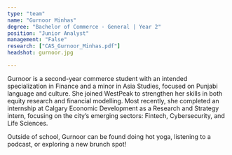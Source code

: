 ```yaml
---
type: "team"
name: "Gurnoor Minhas"
degree: "Bachelor of Commerce - General | Year 2"
position: "Junior Analyst"
management: "False"
research: ["CAS_Gurnoor_Minhas.pdf"]
headshot: gurnoor.jpg

---
```


Gurnoor is a second-year commerce student with an intended specialization in Finance and a minor in Asia Studies, focused on Punjabi language and culture. She joined WestPeak to strengthen her skills in both equity research and financial modelling. Most recently, she completed an internship at Calgary Economic Development as a Research and Strategy intern, focusing on the city’s emerging sectors: Fintech, Cybersecurity, and Life Sciences.

Outside of school, Gurnoor can be found doing hot yoga, listening to a podcast, or exploring a new brunch spot!
